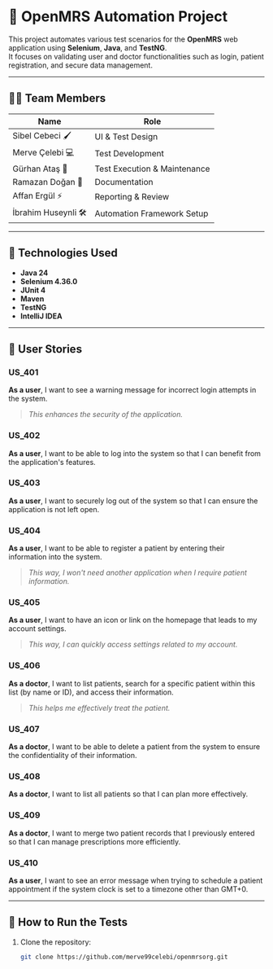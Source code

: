 # 🏥 OpenMRS Automation Project

This project automates various test scenarios for the **OpenMRS** web application using **Selenium**, **Java**, and **TestNG**.  
It focuses on validating user and doctor functionalities such as login, patient registration, and secure data management.

---

## 👩‍💻 Team Members

| Name | Role |
|------|------|
| Sibel Cebeci 🖌️ | UI & Test Design |
| Merve Çelebi 💻 | Test Development |
| Gürhan Ataş 🔧 | Test Execution & Maintenance |
| Ramazan Doğan 📝 | Documentation |
| Affan Ergül ⚡ | Reporting & Review |
| İbrahim Huseynli 🛠️ | Automation Framework Setup |

---

## 🧩 Technologies Used

- **Java 24**
- **Selenium 4.36.0**
- **JUnit 4**
- **Maven**
- **TestNG**
- **IntelliJ IDEA**

---

## 📜 User Stories

### US_401
**As a user**, I want to see a warning message for incorrect login attempts in the system.  
> _This enhances the security of the application._

### US_402
**As a user**, I want to be able to log into the system so that I can benefit from the application's features.

### US_403
**As a user**, I want to securely log out of the system so that I can ensure the application is not left open.

### US_404
**As a user**, I want to be able to register a patient by entering their information into the system.  
> _This way, I won't need another application when I require patient information._

### US_405
**As a user**, I want to have an icon or link on the homepage that leads to my account settings.  
> _This way, I can quickly access settings related to my account._

### US_406
**As a doctor**, I want to list patients, search for a specific patient within this list (by name or ID), and access their information.  
> _This helps me effectively treat the patient._

### US_407
**As a doctor**, I want to be able to delete a patient from the system to ensure the confidentiality of their information.

### US_408
**As a doctor**, I want to list all patients so that I can plan more effectively.

### US_409
**As a doctor**, I want to merge two patient records that I previously entered so that I can manage prescriptions more efficiently.

### US_410
**As a user**, I want to see an error message when trying to schedule a patient appointment if the system clock is set to a timezone other than GMT+0.

---

## 🚀 How to Run the Tests

1. Clone the repository:
   ```bash
   git clone https://github.com/merve99celebi/openmrsorg.git


